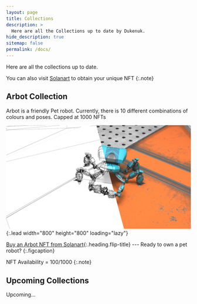 ```yaml
---
layout: page
title: Collections
description: >
  Here are all the Collections up to date by Dukenuk.
hide_description: true
sitemap: false
permalink: /docs/
---
```


Here are all the collections up to date.

You can also visit [Solanart](https://solanart.io/collections/Arbot) to obtain your unique NFT
{:.note}


## Arbot Collection

Arbot is a friendly Pet robot. Currently, there is 10 different combinations of colours and poses. Capped at 1000 NFTs

![Full-width image](/assets/img/wireframe_all.jpg?raw=true){:.lead width="800" height="800" loading="lazy"}

[Buy an Arbot NFT from Solanart](https://solanart.io/collections/Arbot){:.heading.flip-title} --- Ready to own a pet robot?
{:.figcaption}

NFT Availability = 100/1000
{:.note}



## Upcoming Collections

Upcoming...
